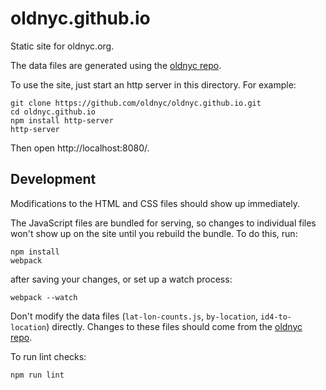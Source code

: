 # oldnyc.github.io

Static site for oldnyc.org.

The data files are generated using the [oldnyc repo][1].

To use the site, just start an http server in this directory. For example:

    git clone https://github.com/oldnyc/oldnyc.github.io.git
    cd oldnyc.github.io
    npm install http-server
    http-server

Then open http://localhost:8080/.


## Development

Modifications to the HTML and CSS files should show up immediately.

The JavaScript files are bundled for serving, so changes to individual files
won't show up on the site until you rebuild the bundle. To do this, run:

    npm install
    webpack

after saving your changes, or set up a watch process:

    webpack --watch

Don't modify the data files (`lat-lon-counts.js`, `by-location`,
`id4-to-location`) directly. Changes to these files should come from the
[oldnyc repo][1].

To run lint checks:

    npm run lint

[1]: https://www.github.com/danvk/oldnyc
